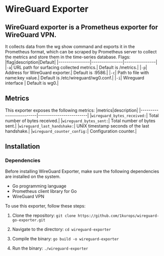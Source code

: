 # WireGuard Exporter

## WireGuard exporter is a Prometheus exporter for WireGuard VPN. 
It collects data from the wg show command and exports it in the Prometheus format, which can be scraped by Prometheus server to collect the metrics and store them in the time-series database.
    Flags:
|flag|description|Default|
|----------------|----------------|----------------|
|`-a`| URL path for surfacing collected metrics.| Default is /metrics.|
|`-p`| Address for WireGuard exporter.| Default is :9586.|
|`-c`| Path to file with name:key value.| Default is /etc/wireguard/wg0.conf.|
|`-i`| Wireguard interface | Default is wg0.|
## Metrics

This exporter exposes the following metrics:
|metrics|description|
|-------------------------|-------------------------|
|`wireguard_bytes_received:`| Total number of bytes received.|
|`wireguard_bytes_sent:`| Total number of bytes sent.|
|`wireguard_last_handshake:`| UNIX timestamp seconds of the last handshake.|
|`wireguard_counter_config:`| Configuration counter.|

## Installation

### Dependencies

Before installing WireGuard Exporter, make sure the following dependencies are installed on the system.

- Go programming language
- Prometheus client library for Go
- WireGuard VPN

To use this exporter, follow these steps:

1. Clone the repository: `git clone https://github.com/1kurops/wireguard-go-exporter.git`

2. Navigate to the directory: `cd wireguard-exporter`

3. Compile the binary: `go build -o wireguard-exporter`

4. Run the binary: `./wireguard-exporter`

